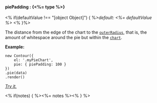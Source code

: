 #### **piePadding** : {<%= type %>}

<% if(defaultValue !== "[object Object]") { %>*default: <%= defaultValue %>* <% }%>

The distance from the edge of the chart to the [`outerRadius`](#config_config.pie.outerRadius), that is, the amount of whitespace around the pie but within the [`chart`](#config_config.chart).

**Example:**

    new Contour({
        el: '.myPieChart',
        pie: { piePadding: 100 }
    })
    .pie(data)
    .render()

*[Try it.](http://jsfiddle.net/gh/get/library/pure/forio/contour/tree/master/src/documentation/fiddle/config.pie.piePadding/)*

<% if(notes) { %><%= notes %><% } %>


